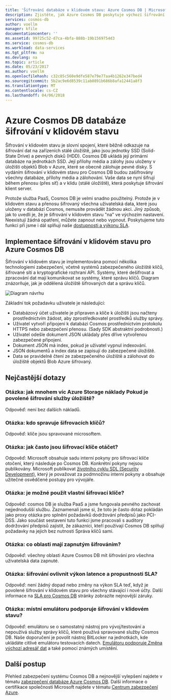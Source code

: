 ```yaml
---
title: 'Šifrování databáze v klidovém stavu: Azure Cosmos DB | Microsoft Docs'
description: Zjistěte, jak Azure Cosmos DB poskytuje výchozí šifrování všechna data.
services: cosmos-db
author: voellm
manager: kfile
documentationcenter: ''
ms.assetid: 99725c52-d7ca-4bfa-888b-19b1569754d3
ms.service: cosmos-db
ms.workload: data-services
ms.tgt_pltfrm: na
ms.devlang: na
ms.topic: article
ms.date: 05/23/2017
ms.author: voellm
ms.openlocfilehash: c32c85c560e9dfe587e79e77aa4b1262e347bed4
ms.sourcegitcommit: 5b2ac9e6d8539c11ab0891b686b8afa12441a8f3
ms.translationtype: MT
ms.contentlocale: cs-CZ
ms.lasthandoff: 04/06/2018
---
```

# <a name="azure-cosmos-db-database-encryption-at-rest"></a>Azure Cosmos DB databáze šifrování v klidovém stavu

Šifrování v klidovém stavu je slovní spojení, které běžně odkazuje na šifrování dat na zařízeních stálé úložiště, jako jsou jednotky SSD (Solid-State Drive) a pevných disků (HDD). Cosmos DB ukládá její primární databáze na jednotkách SSD. Její přílohy média a zálohy jsou uloženy v úložišti objektů Blob v Azure, které se obecně zálohuje pevné disky. S vydáním šifrování v klidovém stavu pro Cosmos DB budou zašifrovány všechny databáze, přílohy média a zálohování. Vaše data se nyní šifrují během přenosu (přes síť) a v klidu (stálé úložiště), která poskytuje šifrování klient server.

Protože služba PaaS, Cosmos DB je velmi snadno použitelný. Protože je v klidovém stavu a přenosu šifrovaný všechna uživatelská data, které jsou uloženy v databázi Cosmos, nemusíte provádět žádnou akci. Jiný způsob, jak to uvedli je, že je šifrování v klidovém stavu "na" ve výchozím nastavení. Neexistují žádná opatření, můžete zapnout nebo vypnout. Poskytujeme tuto funkci při jsme i dál splňují naše [dostupnosti a výkonu SLA](https://azure.microsoft.com/support/legal/sla/cosmos-db).

## <a name="implementation-of-encryption-at-rest-for-azure-cosmos-db"></a>Implementace šifrování v klidovém stavu pro Azure Cosmos DB

Šifrování v klidovém stavu je implementována pomocí několika technologiemi zabezpečení, včetně systémů zabezpečeného úložiště klíčů, šifrované sítí a kryptografické rozhraní API. Systémy, které dešifrovat a zpracování dat mají komunikovat se systémy, které správu klíčů. Diagram znázorňuje, jak je oddělená úložiště šifrovaných dat a správu klíčů. 

![Diagram návrhu](./media/database-encryption-at-rest/design-diagram.png)

Základní tok požadavku uživatele je následující:
- Databázový účet uživatele je připraven a klíče k úložišti jsou načteny prostřednictvím žádost, aby zprostředkovatel prostředků služby správy.
- Uživatel vytvoří připojení k databázi Cosmos prostřednictvím protokolu HTTPS nebo zabezpečení přenosu. (Sady SDK abstraktní podrobnosti.)
- Uživatel odešle dokument JSON ukládaly přes dříve vytvořenou zabezpečené připojení.
- Dokument JSON má index, pokud je uživatel vypnul indexování.
- JSON dokumentů a index data se zapisují do zabezpečené úložiště.
- Data se pravidelně čtení ze zabezpečeného úložiště a zálohovat do úložiště objektů Blob Azure šifrovaný.

## <a name="frequently-asked-questions"></a>Nejčastější dotazy

### <a name="q-how-much-more-does-azure-storage-cost-if-storage-service-encryption-is-enabled"></a>Otázka: jak mnohem víc Azure Storage náklady Pokud je povolené šifrování služby úložiště?
Odpověď: není bez dalších nákladů.

### <a name="q-who-manages-the-encryption-keys"></a>Otázka: kdo spravuje šifrovacích klíčů?
Odpověď: klíče jsou spravované microsoftem.

### <a name="q-how-often-are-encryption-keys-rotated"></a>Otázka: jak často jsou šifrovací klíče otáčet?
Odpověď: Microsoft obsahuje sadu interní pokyny pro šifrovací klíče otočení, který následuje po Cosmos DB. Konkrétní pokyny nejsou publikovány. Microsoft publikovat [životního cyklu SDL (Security Development)](https://www.microsoft.com/sdl/default.aspx), který je považovat za podmnožinu interní pokyny a obsahuje užitečné osvědčené postupy pro vývojáře.

### <a name="q-can-i-use-my-own-encryption-keys"></a>Otázka: je možné použít vlastní šifrovací klíče?
Odpověď: cosmos DB je služba PaaS a jsme fungovala pevného zachovat nejjednodušší službu. Zaznamenali jsme si, že toto je často dotaz pokládán jako proxy otázka pro splnění požadavků dodržování předpisů jako PCI-DSS. Jako součást sestavení tuto funkci jsme pracovali s auditory dodržování předpisů zajistit, že zákazníci, kteří používají Cosmos DB splňují požadavky na jejich bez nutnosti Správa klíčů sami.

### <a name="q-what-regions-have-encryption-turned-on"></a>Otázka: co oblasti mají zapnutým šifrováním?
Odpověď: všechny oblasti Azure Cosmos DB mít šifrování pro všechna uživatelská data zapnuté.

### <a name="q-does-encryption-affect-the-performance-latency-and-throughput-slas"></a>Otázka: šifrování ovlivnit výkon latence a propustnosti SLA?
Odpověď: není žádný dopad nebo změny na výkon SLA teď, když je povolené šifrování v klidovém stavu pro všechny stávající i nové účty. Další informace na [SLA pro Cosmos DB](https://azure.microsoft.com/support/legal/sla/cosmos-db) stránky zobrazíte nejnovější záruky.

### <a name="q-does-the-local-emulator-support-encryption-at-rest"></a>Otázka: místní emulátoru podporuje šifrování v klidovém stavu?
Odpověď: emulátoru se o samostatný nástroj pro vývoj/testování a nepoužívá služby správy klíčů, které používá spravované služby Cosmos DB. Naše doporučení je povolit nástroj BitLocker na jednotkách, kde ukládáte citlivé emulátoru testovacích datech. [Emulátoru podporuje Změna výchozí adresář dat](local-emulator.md) a také pomocí známých umístění.

## <a name="next-steps"></a>Další postup

Přehled zabezpečení systému Cosmos DB a nejnovější vylepšení najdete v tématu [zabezpečení databáze Azure Cosmos DB](database-security.md).
Další informace o certifikace společnosti Microsoft najdete v tématu [Centrum zabezpečení Azure](https://azure.microsoft.com/en-us/support/trust-center/).
